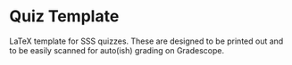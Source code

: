# Quiz Template
LaTeX template for SSS quizzes. These are designed to be printed out and to be easily scanned for auto(ish) grading on Gradescope.
